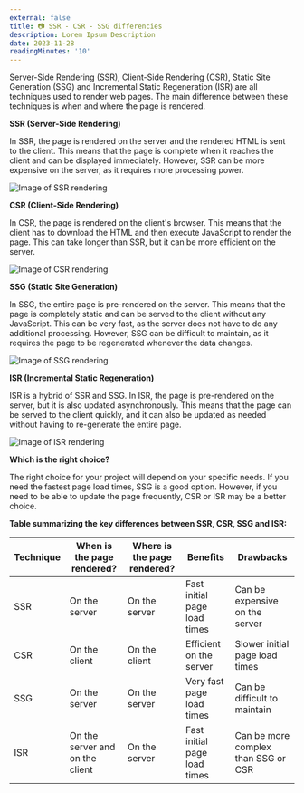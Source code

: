 ```yaml
---
external: false
title: 📷 SSR - CSR - SSG differencies
description: Lorem Ipsum Description
date: 2023-11-28
readingMinutes: '10'
---
```


Server-Side Rendering (SSR), Client-Side Rendering (CSR), Static Site Generation (SSG) and Incremental Static Regeneration (ISR) are all techniques used to render web pages. The main difference between these techniques is when and where the page is rendered.

**SSR (Server-Side Rendering)**

In SSR, the page is rendered on the server and the rendered HTML is sent to the client. This means that the page is complete when it reaches the client and can be displayed immediately. However, SSR can be more expensive on the server, as it requires more processing power.

![Image of SSR rendering](https://upload.wikimedia.org/wikipedia/commons/thumb/e/e9/SSR_vs_CSR.svg/1200px-SSR_vs_CSR.svg.png)

**CSR (Client-Side Rendering)**

In CSR, the page is rendered on the client's browser. This means that the client has to download the HTML and then execute JavaScript to render the page. This can take longer than SSR, but it can be more efficient on the server.

![Image of CSR rendering](https://miro.medium.com/max/1400/1*2k890319133-k6294-v078.png)

**SSG (Static Site Generation)**

In SSG, the entire page is pre-rendered on the server. This means that the page is completely static and can be served to the client without any JavaScript. This can be very fast, as the server does not have to do any additional processing. However, SSG can be difficult to maintain, as it requires the page to be regenerated whenever the data changes.

![Image of SSG rendering](https://upload.wikimedia.org/wikipedia/commons/thumb/e/e7/SSR_vs_CSR_vs_SSG.svg/1200px-SSR_vs_CSR_vs_SSG.svg.png)

**ISR (Incremental Static Regeneration)**

ISR is a hybrid of SSR and SSG. In ISR, the page is pre-rendered on the server, but it is also updated asynchronously. This means that the page can be served to the client quickly, and it can also be updated as needed without having to re-generate the entire page.

![Image of ISR rendering](https://upload.wikimedia.org/wikipedia/commons/thumb/e/ee/SSR_vs_CSR_vs_SSG_vs_ISR.svg/1200px-SSR_vs_CSR_vs_SSG_vs_ISR.svg.png)

**Which is the right choice?**

The right choice for your project will depend on your specific needs. If you need the fastest page load times, SSG is a good option. However, if you need to be able to update the page frequently, CSR or ISR may be a better choice.

**Table summarizing the key differences between SSR, CSR, SSG and ISR:**

| Technique | When is the page rendered? | Where is the page rendered? | Benefits | Drawbacks |
|---|---|---|---|---|
| SSR | On the server | On the server | Fast initial page load times | Can be expensive on the server |
| CSR | On the client | On the client | Efficient on the server | Slower initial page load times |
| SSG | On the server | On the server | Very fast page load times | Can be difficult to maintain |
| ISR | On the server and on the client | On the server | Fast initial page load times | Can be more complex than SSG or CSR |

